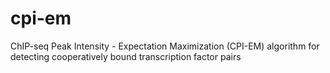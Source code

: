 # cpi-em
ChIP-seq Peak Intensity - Expectation Maximization (CPI-EM) algorithm for detecting cooperatively bound transcription factor pairs

